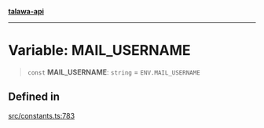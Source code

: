 [**talawa-api**](../../README.md)

***

# Variable: MAIL\_USERNAME

> `const` **MAIL\_USERNAME**: `string` = `ENV.MAIL_USERNAME`

## Defined in

[src/constants.ts:783](https://github.com/Suyash878/talawa-api/blob/f376d03c37e9acd046e7cc983947432c95f74442/src/constants.ts#L783)
